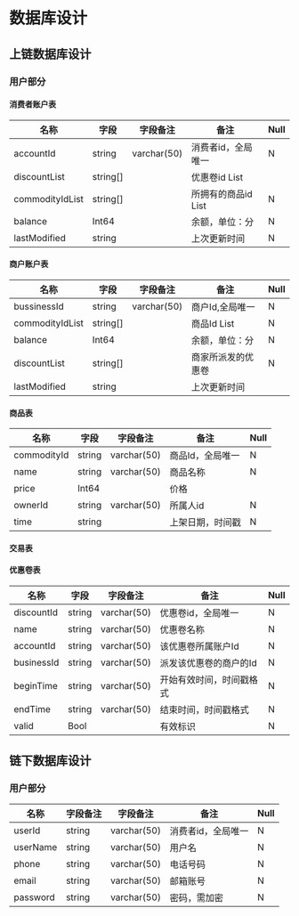 # 数据库设计

## 上链数据库设计

### 用户部分

#### 消费者账户表 

| 名称            | 字段     | 字段备注    | 备注                | Null |
| --------------- | -------- | ----------- | ------------------- | ---- |
| accountId       | string   | varchar(50) | 消费者id，全局唯一  | N    |
| discountList    | string[] |             | 优惠卷id List       |      |
| commodityIdList | string[] |             | 所拥有的商品id List | N    |
| balance         | Int64    |             | 余额，单位：分      | N    |
| lastModified    | string   |             | 上次更新时间        | N    |

#### 商户账户表

| 名称            | 字段     | 字段备注    | 备注               | Null |
| --------------- | -------- | ----------- | ------------------ | ---- |
| bussinessId     | string   | varchar(50) | 商户Id,全局唯一    | N    |
| commodityIdList | string[] |             | 商品Id List        | N    |
| balance         | Int64    |             | 余额，单位：分     | N    |
| discountList    | string[] |             | 商家所派发的优惠卷 | N    |
| lastModified    | string   |             | 上次更新时间       |      |

#### 商品表

| 名称        | 字段   | 字段备注    | 备注             | Null |
| ----------- | ------ | ----------- | ---------------- | ---- |
| commodityId | string | varchar(50) | 商品Id，全局唯一 | N    |
| name        | string | varchar(50) | 商品名称         | N    |
| price       | Int64  |             | 价格             |      |
| ownerId     | string | varchar(50) | 所属人id         | N    |
| time        | string |             | 上架日期，时间戳 | N    |

#### 交易表



#### 优惠卷表

| 名称       | 字段   | 字段备注    | 备注                     | Null |
| ---------- | ------ | ----------- | ------------------------ | ---- |
| discountId | string | varchar(50) | 优惠卷id，全局唯一       | N    |
| name       | string | varchar(50) | 优惠卷名称               | N    |
| accountId  | string | varchar(50) | 该优惠卷所属账户Id       | N    |
| businessId | string | varchar(50) | 派发该优惠卷的商户的Id   | N    |
| beginTime  | string | varchar(50) | 开始有效时间，时间戳格式 | N    |
| endTime    | string | varchar(50) | 结束时间，时间戳格式     | N    |
| valid      | Bool   |             | 有效标识                 | N    |



## 链下数据库设计

### 用户部分

| 名称     | 字段备注 | 字段备注    | 备注               | Null |
| -------- | -------- | ----------- | ------------------ | ---- |
| userId   | string   | varchar(50) | 消费者id，全局唯一 | N    |
| userName | string   | varchar(50) | 用户名             | N    |
| phone    | string   | varchar(50) | 电话号码           | N    |
| email    | string   | varchar(50) | 邮箱账号           | N    |
| password | string   | varchar(50) | 密码，需加密       | N    |

